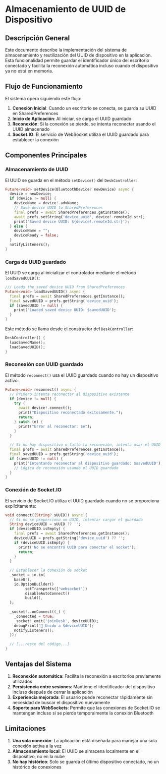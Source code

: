 # Almacenamiento de UUID de Dispositivo

## Descripción General

Este documento describe la implementación del sistema de almacenamiento y reutilización del UUID de dispositivo en la aplicación. Esta funcionalidad permite guardar el identificador único del escritorio conectado y facilita la reconexión automática incluso cuando el dispositivo ya no está en memoria.

## Flujo de Funcionamiento

El sistema opera siguiendo este flujo:

1. **Conexión Inicial**: Cuando un escritorio se conecta, se guarda su UUID en SharedPreferences
2. **Inicio de Aplicación**: Al iniciar, se carga el UUID guardado
3. **Reconexión**: Si la conexión se pierde, se intenta reconectar usando el UUID almacenado
4. **Socket.IO**: El servicio de WebSocket utiliza el UUID guardado para establecer la conexión

## Componentes Principales

### Almacenamiento de UUID

El UUID se guarda en el método `setDevice()` del `DeskController`:

```dart
Future<void> setDevice(BluetoothDevice? newDevice) async {
  device = newDevice;
  if (device != null) {
    deviceName = device!.advName;
    // Save device UUID to SharedPreferences
    final prefs = await SharedPreferences.getInstance();
    await prefs.setString('device_uuid', device!.remoteId.str);
    print('Saved device UUID: ${device!.remoteId.str}');
  } else {
    deviceName = "";
    deviceReady = false;
  }
  notifyListeners();
}
```

### Carga de UUID guardado

El UUID se carga al inicializar el controlador mediante el método `loadSavedUUID()`:

```dart
/// Loads the saved device UUID from SharedPreferences
Future<void> loadSavedUUID() async {
  final prefs = await SharedPreferences.getInstance();
  final savedUUID = prefs.getString('device_uuid');
  if (savedUUID != null) {
    print('Loaded saved device UUID: $savedUUID');
  }
}
```

Este método se llama desde el constructor del `DeskController`:

```dart
DeskController() {
  loadSavedName();
  loadSavedUUID();
}
```

### Reconexión con UUID guardado

El método `reconnect()` usa el UUID guardado cuando no hay un dispositivo activo:

```dart
Future<void> reconnect() async {
  // Primero intenta reconectar al dispositivo existente
  if (device != null) {
    try {
      await device!.connect();
      print("Dispositivo reconectado exitosamente.");
      return;
    } catch (e) {
      print("Error al reconectar: $e");
    }
  }
  
  // Si no hay dispositivo o falló la reconexión, intenta usar el UUID guardado
  final prefs = await SharedPreferences.getInstance();
  final savedUUID = prefs.getString('device_uuid');
  if (savedUUID != null) {
    print('Intentando reconectar al dispositivo guardado: $savedUUID');
    // Lógica de reconexión usando el UUID guardado
  }
}
```

### Conexión de Socket.IO

El servicio de Socket.IO utiliza el UUID guardado cuando no se proporciona explícitamente:

```dart
void connect({String? sUUID}) async {
  // Si no se proporciona un UUID, intentar cargar el guardado
  String deviceUUID = sUUID ?? '';
  if (deviceUUID.isEmpty) {
    final prefs = await SharedPreferences.getInstance();
    deviceUUID = prefs.getString('device_uuid') ?? '';
    if (deviceUUID.isEmpty) {
      print('No se encontró UUID para conectar el socket');
      return;
    }
  }
  
  // Establecer la conexión de socket
  _socket = io.io(
    baseUrl,
    io.OptionBuilder()
        .setTransports(['websocket'])
        .disableAutoConnect()
        .build(),
  );
  
  _socket!..onConnect((_) {
    _connected = true;
    _socket!.emit('joinDesk', deviceUUID);
    debugPrint('🔌 Unido a $deviceUUID');
    notifyListeners();
  });
  
  // [...resto del código...]
}
```

## Ventajas del Sistema

1. **Reconexión automática**: Facilita la reconexión a escritorios previamente utilizados
2. **Persistencia entre sesiones**: Mantiene el identificador del dispositivo incluso después de cerrar la aplicación
3. **Experiencia mejorada**: El usuario puede reconectar rápidamente sin necesidad de buscar el dispositivo nuevamente
4. **Soporte para WebSockets**: Permite que las conexiones de Socket.IO se mantengan incluso si se pierde temporalmente la conexión Bluetooth

## Limitaciones

1. **Una sola conexión**: La aplicación está diseñada para manejar una sola conexión activa a la vez
2. **Almacenamiento local**: El UUID se almacena localmente en el dispositivo, no en la nube
3. **No hay histórico**: Solo se guarda el último dispositivo conectado, no un histórico de conexiones
